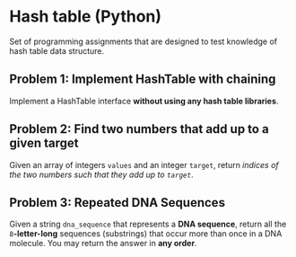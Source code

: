 # Hash table (Python)

Set of programming assignments that are designed to test knowledge of hash table data structure.

## Problem 1: Implement HashTable with chaining

Implement a HashTable interface **without using any hash table libraries**.


## Problem 2: Find two numbers that add up to a given target

Given an array of integers `values` and an integer `target`, return *indices of the two numbers such that they add up to `target`*.


## Problem 3: Repeated DNA Sequences

Given a string `dna_sequence` that represents a **DNA sequence**, return all the `8`**-letter-long** sequences (substrings) that occur more than once in a DNA molecule. You may return the answer in **any order**.
